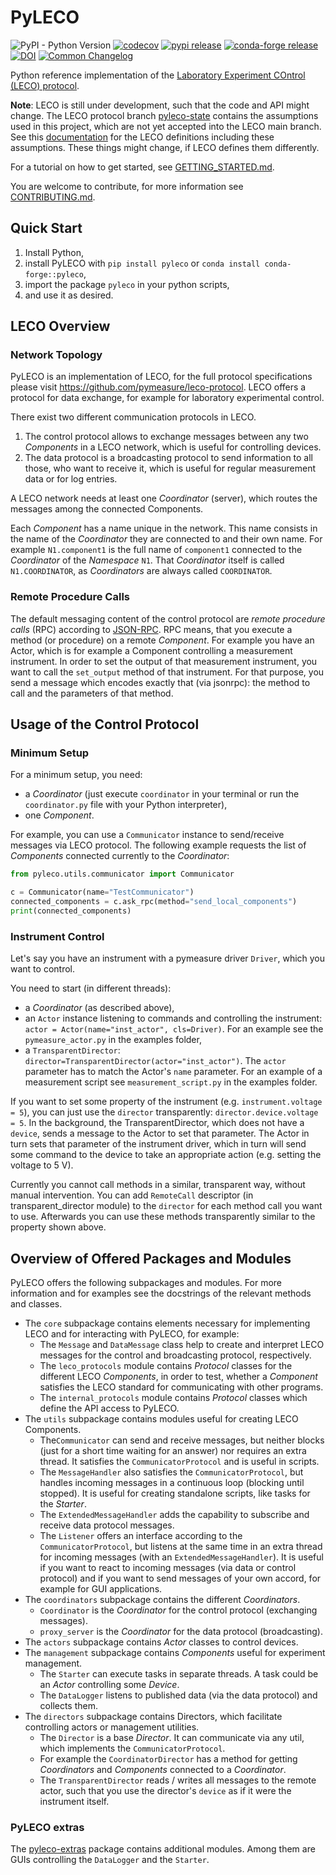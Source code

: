 # PyLECO

![PyPI - Python Version](https://img.shields.io/pypi/pyversions/pyleco)
[![codecov](https://codecov.io/gh/pymeasure/pyleco/graph/badge.svg?token=9OB3GWDLRB)](https://codecov.io/gh/pymeasure/pyleco)
[![pypi release](https://img.shields.io/pypi/v/pyleco.svg)](https://pypi.org/project/pyleco/)
[![conda-forge release](https://anaconda.org/conda-forge/pyleco/badges/version.svg)](https://anaconda.org/conda-forge/pyleco)
[![DOI](https://zenodo.org/badge/594982645.svg)](https://zenodo.org/doi/10.5281/zenodo.10837366)
[![Common Changelog](https://common-changelog.org/badge.svg)](https://common-changelog.org)

Python reference implementation of the [Laboratory Experiment COntrol (LECO) protocol](https://github.com/pymeasure/leco-protocol).

**Note**: LECO is still under development, such that the code and API might change.
The LECO protocol branch [pyleco-state](https://github.com/pymeasure/leco-protocol/tree/pyleco-state) contains the assumptions used in this project, which are not yet accepted into the LECO main branch.
See this [documentation](https://leco-laboratory-experiment-control-protocol--69.org.readthedocs.build/en/69/) for the LECO definitions including these assumptions.
These things might change, if LECO defines them differently.

For a tutorial on how to get started, see [GETTING_STARTED.md](https://github.com/pymeasure/pyleco/blob/main/GETTING_STARTED.md).

You are welcome to contribute, for more information see [CONTRIBUTING.md](https://github.com/pymeasure/pyleco/blob/main/CONTRIBUTING.md).


## Quick Start

1. Install Python,
2. install PyLECO with `pip install pyleco` or `conda install conda-forge::pyleco`,
3. import the package `pyleco` in your python scripts,
4. and use it as desired.


## LECO Overview

### Network Topology

PyLECO is an implementation of LECO, for the full protocol specifications please visit https://github.com/pymeasure/leco-protocol.
LECO offers a protocol for data exchange, for example for laboratory experimental control.

There exist two different communication protocols in LECO.
1. The control protocol allows to exchange messages between any two _Components_ in a LECO network, which is useful for controlling devices.
2. The data protocol is a broadcasting protocol to send information to all those, who want to receive it, which is useful for regular measurement data or for log entries.

A LECO network needs at least one _Coordinator_ (server), which routes the messages among the connected Components.

Each _Component_ has a name unique in the network.
This name consists in the name of the _Coordinator_ they are connected to and their own name.
For example `N1.component1` is the full name of `component1` connected to the _Coordinator_ of the _Namespace_ `N1`.
That _Coordinator_ itself is called `N1.COORDINATOR`, as _Coordinators_ are always called `COORDINATOR`.

### Remote Procedure Calls

The default messaging content of the control protocol are _remote procedure calls_ (RPC) according to [JSON-RPC](https://www.jsonrpc.org/specification).
RPC means, that you execute a method (or procedure) on a remote _Component_.
For example you have an Actor, which is for example a Component controlling a measurement instrument.
In order to set the output of that measurement instrument, you want to call the `set_output` method of that instrument.
For that purpose, you send a message which encodes exactly that (via jsonrpc): the method to call and the parameters of that method.


## Usage of the Control Protocol

### Minimum Setup

For a minimum setup, you need:
* a _Coordinator_ (just execute `coordinator` in your terminal or run the `coordinator.py` file with your Python interpreter),
* one _Component_.

For example, you can use a `Communicator` instance to send/receive messages via LECO protocol.
The following example requests the list of _Components_ connected currently to the _Coordinator_:

```python
from pyleco.utils.communicator import Communicator

c = Communicator(name="TestCommunicator")
connected_components = c.ask_rpc(method="send_local_components")
print(connected_components)
```

### Instrument Control

Let's say you have an instrument with a pymeasure driver `Driver`, which you want to control.

You need to start (in different threads):
* a _Coordinator_ (as described above),
* an `Actor` instance listening to commands and controlling the instrument: `actor = Actor(name="inst_actor", cls=Driver)`.
  For an example see the `pymeasure_actor.py` in the examples folder,
* a `TransparentDirector`: `director=TransparentDirector(actor="inst_actor")`. The `actor` parameter has to match the Actor's `name` parameter.
  For an example of a measurement script see `measurement_script.py` in the examples folder.

If you want to set some property of the instrument (e.g. `instrument.voltage = 5`), you can just use the `director` transparently: `director.device.voltage = 5`.
In the background, the TransparentDirector, which does not have a `device`, sends a message to the Actor to set that parameter.
The Actor in turn sets that parameter of the instrument driver, which in turn will send some command to the device to take an appropriate action (e.g. setting the voltage to 5 V).

Currently you cannot call methods in a similar, transparent way, without manual intervention.
You can add `RemoteCall` descriptor (in transparent_director module) to the `director` for each method call you want to use.
Afterwards you can use these methods transparently similar to the property shown above.


## Overview of Offered Packages and Modules

PyLECO offers the following subpackages and modules.
For more information and for examples see the docstrings of the relevant methods and classes.

* The `core` subpackage contains elements necessary for implementing LECO and for interacting with PyLECO, for example:
  * The `Message` and `DataMessage` class help to create and interpret LECO messages for the control and broadcasting protocol, respectively.
  * The `leco_protocols` module contains _Protocol_ classes for the different LECO _Components_, in order to test, whether a _Component_ satisfies the LECO standard for communicating with other programs.
  * The `internal_protocols` module contains _Protocol_ classes which define the API access to PyLECO.
* The `utils` subpackage contains modules useful for creating LECO Components.
  * The`Communicator` can send and receive messages, but neither blocks (just for a short time waiting for an answer) nor requires an extra thread.
    It satisfies the `CommunicatorProtocol` and is useful in scripts.
  * The `MessageHandler` also satisfies the `CommunicatorProtocol`, but handles incoming messages in a continuous loop (blocking until stopped).
    It is useful for creating standalone scripts, like tasks for the _Starter_.
  * The `ExtendedMessageHandler` adds the capability to subscribe and receive data protocol messages.
  * The `Listener` offers an interface according to the `CommunicatorProtocol`, but listens at the same time in an extra thread for incoming messages (with an `ExtendedMessageHandler`).
    It is useful if you want to react to incoming messages (via data or control protocol) and if you want to send messages of your own accord, for example for GUI applications.
* The `coordinators` subpackage contains the different _Coordinators_.
  * `Coordinator` is the _Coordinator_ for the control protocol (exchanging messages).
  * `proxy_server` is the _Coordinator_ for the data protocol (broadcasting).
* The `actors` subpackage contains _Actor_ classes to control devices.
* The `management` subpackage contains _Components_ useful for experiment management.
  * The `Starter` can execute tasks in separate threads.
    A task could be an _Actor_ controlling some _Device_.
  * The `DataLogger` listens to published data (via the data protocol) and collects them.
* The `directors` subpackage contains Directors, which facilitate controlling actors or management utilities.
  * The `Director` is a base _Director_.
    It can communicate via any util, which implements the `CommunicatorProtocol`.
  * For example the `CoordinatorDirector` has a method for getting _Coordinators_ and _Components_ connected to a _Coordinator_.
  * The `TransparentDirector` reads / writes all messages to the remote actor, such that you use the director's `device` as if it were the instrument itself.

### PyLECO extras

The [pyleco-extras](https://git.rwth-aachen.de/nloqo/general/pyleco-extras) package contains additional modules.
Among them are GUIs controlling the `DataLogger` and the `Starter`.
